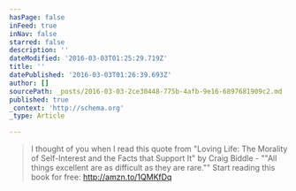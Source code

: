 ```yaml
---
hasPage: false
inFeed: true
inNav: false
starred: false
description: ''
dateModified: '2016-03-03T01:25:29.719Z'
title: ''
datePublished: '2016-03-03T01:26:39.693Z'
author: []
sourcePath: _posts/2016-03-03-2ce30448-775b-4afb-9e16-6897681909c2.md
published: true
_context: 'http://schema.org'
_type: Article

---
```

> I thought of you when I read this quote from "Loving Life: The Morality of Self-Interest and the Facts that Support It" by Craig Biddle -
> ""All things excellent are as difficult as they are rare.""
> Start reading this book for free: http://amzn.to/1QMKfDq